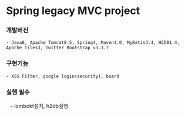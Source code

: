 # Spring legacy MVC project

### 개발버전
    - Java8, Apache Tomcat8.5, Spring4, Maven4.0, MyBatis3.4, H2DB1.4, Apache Tiles3, Twitter Bootstrap v3.3.7

### 구현기능
    - XSS Filter, google login(security), board

### 실행 필수
    - lombokt설치, h2db실행
